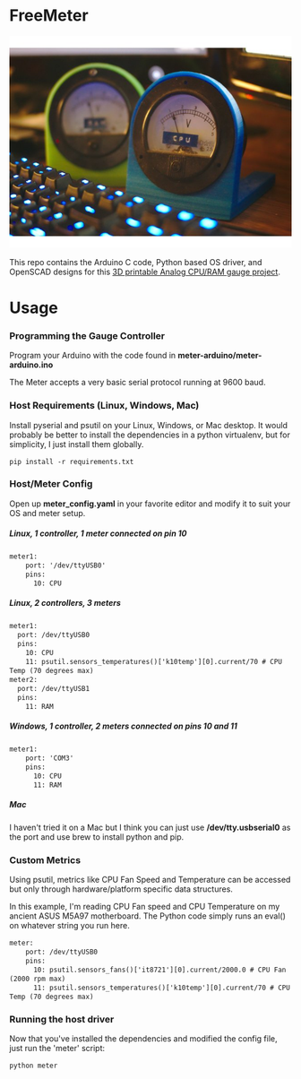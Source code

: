 
# FreeMeter

![A 2 gauge CPU/RAM Freemeter](2meters.jpg)

This repo contains the Arduino C code, Python based OS driver, and OpenSCAD designs for this [3D printable Analog CPU/RAM gauge project](https://www.thingiverse.com/thing:3484111).

# Usage

### Programming the Gauge Controller

Program your Arduino with the code found in **meter-arduino/meter-arduino.ino**

The Meter accepts a very basic serial protocol running at 9600 baud. 

### Host Requirements (Linux, Windows, Mac)

Install pyserial and psutil on your Linux, Windows, or Mac desktop. It would probably be better to install the dependencies in a python virtualenv, but for simplicity, I just install them globally.

    pip install -r requirements.txt

### Host/Meter Config

Open up **meter_config.yaml** in your favorite editor and modify it to suit your OS and meter setup.

##### Linux, 1 controller, 1 meter connected on pin 10

    meter1:
        port: '/dev/ttyUSB0'
        pins:
          10: CPU

##### Linux, 2 controllers, 3 meters

    meter1:
      port: /dev/ttyUSB0
      pins:
        10: CPU
        11: psutil.sensors_temperatures()['k10temp'][0].current/70 # CPU Temp (70 degrees max)
    meter2:
      port: /dev/ttyUSB1
      pins:
        11: RAM

##### Windows, 1 controller, 2 meters connected on pins 10 and 11

    meter1:
        port: 'COM3'
        pins:
          10: CPU
          11: RAM

##### Mac

I haven't tried it on a Mac but I think you can just use **/dev/tty.usbserial0** as the port and use brew to install python and pip.

### Custom Metrics

Using psutil, metrics like CPU Fan Speed and Temperature can be accessed but only through hardware/platform specific data structures.

In this example, I'm reading CPU Fan speed and CPU Temperature on my ancient ASUS M5A97 motherboard. The Python code simply runs an eval() on whatever string you run here. 

    meter:
        port: /dev/ttyUSB0
        pins:
          10: psutil.sensors_fans()['it8721'][0].current/2000.0 # CPU Fan (2000 rpm max)
          11: psutil.sensors_temperatures()['k10temp'][0].current/70 # CPU Temp (70 degrees max)

### Running the host driver

Now that you've installed the dependencies and modified the config file, just run the 'meter' script:

    python meter
